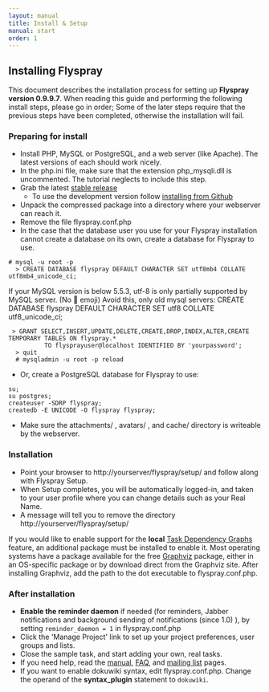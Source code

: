 ```yaml
---
layout: manual
title: Install & Setup
manual: start
order: 1
---
```


## Installing Flyspray 
This document describes the installation process for setting up **Flyspray version 0.9.9.7**. When reading this guide and performing the following install steps, please go in order; Some of the later steps require that the previous steps have been completed, otherwise the installation will fail.



### Preparing for install 
  * Install PHP, MySQL or PostgreSQL, and a web server (like Apache). The latest versions of each should work nicely.
  * In the php.ini file, make sure that the extension php_mysqli.dll is uncommented. The tutorial neglects to include this step.
  * Grab the latest [stable release](/docs/download)
  	 * To use the development version follow [installing from Github](/manual/devel_version)
  * Unpack the compressed package into a directory where your webserver can reach it.
  * Remove the file flyspray.conf.php
  * In the case that the database user you use for your Flyspray installation cannot create a database on its own, create a database for Flyspray to use.
  
```
# mysql -u root -p
  > CREATE DATABASE flyspray DEFAULT CHARACTER SET utf8mb4 COLLATE utf8mb4_unicode_ci;
```

If your MySQL version is below 5.5.3, utf-8 is only partially supported by MySQL server. (No 💩 emoji)
Avoid this, only old mysql servers: CREATE DATABASE flyspray DEFAULT CHARACTER SET utf8 COLLATE utf8_unicode_ci;

```
 > GRANT SELECT,INSERT,UPDATE,DELETE,CREATE,DROP,INDEX,ALTER,CREATE TEMPORARY TABLES ON flyspray.*
          TO flysprayuser@localhost IDENTIFIED BY 'yourpassword'; 
  > quit 
  # mysqladmin -u root -p reload

```

  * Or, create a PostgreSQL database for Flyspray to use:

```
su;
su postgres;
createuser -SDRP flyspray;
createdb -E UNICODE -O flyspray flyspray;
```
  * Make sure the attachments/ , avatars/ , and cache/ directory is writeable by the webserver.





### Installation 
  * Point your browser to http://yourserver/flyspray/setup/ and follow along with Flyspray Setup.
  * When Setup completes, you will be automatically logged-in, and taken to your user profile where you can change  details such as your Real Name.
  * A message will tell you to remove the directory http://yourserver/flyspray/setup/

If you would like to enable support for the **local** [Task Dependency Graphs](/manual/dependencies) feature, an additional package must be installed to enable it. Most operating systems have a package available for the free [Graphviz](http://www.graphviz.org/) package, either in an OS-specific package or by download direct from the Graphviz site. After installing Graphviz, add the path to the dot executable to flyspray.conf.php.

### After installation
  * **Enable the reminder daemon** if needed (for reminders, Jabber notifications and background sending of notifications (since 1.0) ), by setting `reminder_daemon = 1` in flyspray.conf.php
  * Click the 'Manage Project' link to set up your project preferences, user groups and lists.
  * Close the sample task, and start adding your own, real tasks.
  * If you need help, read the [manual](/manual), [FAQ](/docs/faq), and [mailing list](/community/mailing-list/) pages.
  * If you want to enable dokuwiki syntax, edit flyspray.conf.php. Change the operand of the **syntax_plugin** statement to `dokuwiki`.
